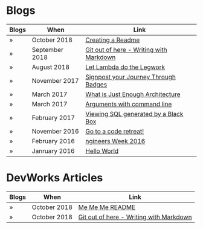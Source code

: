 
 
 # Blogs
 Blogs | When | Link
--- | --- | ---
&raquo; | October 2018 | [Creating a Readme](./posts/README-blog-Oct-2018.md)
&raquo; | September 2018 | [Git out of here - Writing with Markdown](http://ramblingsofanthony.blogspot.com/2018/09/git-out-of-here-writing-simple-readmes.html)
&raquo; |August 2018|[Let Lambda do the Legwork](http://ramblingsofanthony.blogspot.com/2018/08/let-lambda-do-legwork.html)
&raquo; |November 2017|[Signpost your Journey Through Badges](http://ramblingsofanthony.blogspot.com/2017/11/signpost-your-journey-through-badges.html)
&raquo; |March 2017|[What is Just Enough Architecture](http://ramblingsofanthony.blogspot.com/2017/03/what-is-just-enough-architecture.html)
&raquo; |March 2017|[Arguments with command line](http://ramblingsofanthony.blogspot.com/2017/03/arguments-with-comand-line.html)
&raquo; |February 2017|[Viewing SQL generated by a Black Box](http://ramblingsofanthony.blogspot.com/2017/02/viewing-sql-generated-by-black-box.html)
&raquo;|November 2016 |[Go to a code retreat!](http://ramblingsofanthony.blogspot.com/search?updated-max=2017-02-22T03:42:00-08:00&max-results=7)
&raquo;|February 2016|[ngineers Week 2016](http://ramblingsofanthony.blogspot.com/2016/03/engineers-week-2016.html)
&raquo;|Janruary 2016| [Hello World](http://ramblingsofanthony.blogspot.com/2016/01/hello-world.html)

# DevWorks Articles
 Blogs | When | Link
--- | --- | ---
&raquo; | October 2018 | [Me Me Me README](./posts/README-blog-Oct-2018.md)
&raquo; | October 2018 | [Git out of here - Writing with Markdown](http://ramblingsofanthony.blogspot.com/2018/09/git-out-of-here-writing-simple-readmes.html)


